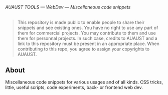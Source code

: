 ###### AUAUST TOOLS — WebDev — Miscellaneous code snippets 

> This repository is made public to enable people to share their snippets and see existing ones. You have no right to use any part of them for commercial projects. You may contribute to them and use them for personnal projects. In such case, credits to AUAUST and a link to this repository must be present in an appropriate place.
> When contributing to this repo, you agree to assign your copyrights to AUAUST.

## About

Miscellaneous code snippets for various usages and of all kinds. CSS tricks, little, useful scripts, code experiments, back- or frontend web dev.
